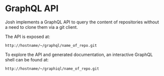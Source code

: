 GraphQL API
===========

Josh implements a GraphQL API to query the content of repositories without a need to clone
them via a git client.

The API is exposed at:

    http://hostname/~/graphql/name_of_repo.git

To explore the API and generated documentation, an interactive GraphQL shell can be found at:

    http://hostname/~/graphiql/name_of_repo.git
